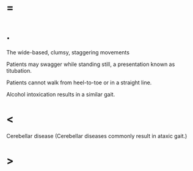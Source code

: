 # =

# .

The wide-based, clumsy, staggering movements

Patients may swagger while standing still, a presentation known as titubation.

Patients cannot walk from heel-to-toe or in a straight line.

Alcohol intoxication results in a similar gait.

# <

Cerebellar disease (Cerebellar diseases commonly result in ataxic gait.)

# >
